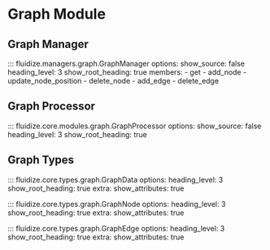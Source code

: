 # Graph Module

## Graph Manager
::: fluidize.managers.graph.GraphManager
    options:
      show_source: false
      heading_level: 3
      show_root_heading: true
      members:
        - get
        - add_node
        - update_node_position
        - delete_node
        - add_edge
        - delete_edge

## Graph Processor
::: fluidize.core.modules.graph.GraphProcessor
    options:
      show_source: false
      heading_level: 3
      show_root_heading: true

## Graph Types

::: fluidize.core.types.graph.GraphData
    options:
      heading_level: 3
      show_root_heading: true
      extra:
        show_attributes: true


::: fluidize.core.types.graph.GraphNode
    options:
      heading_level: 3
      show_root_heading: true
      extra:
        show_attributes: true


::: fluidize.core.types.graph.GraphEdge
    options:
      heading_level: 3
      show_root_heading: true
      extra:
        show_attributes: true
